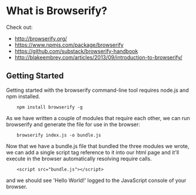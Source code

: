 # What is Browserify?
Check out:
* http://browserify.org/
* https://www.npmjs.com/package/browserify
* https://github.com/substack/browserify-handbook
* http://blakeembrey.com/articles/2013/09/introduction-to-browserify/

## Getting Started

Getting started with the browserify command-line tool requires node.js and npm installed.

        npm install browserify -g

As we have written a couple of modules that require each other, we can run browserify and generate the file for use in the browser:

        browserify index.js -o bundle.js

Now that we have a bundle.js file that bundled the three modules we wrote, we can add a single script tag reference to it into our html page and it'll execute in the browser automatically resolving require calls. 

        <script src="bundle.js"></script> 

and we should see 'Hello World!' logged to the JavaScript console of your browser.

